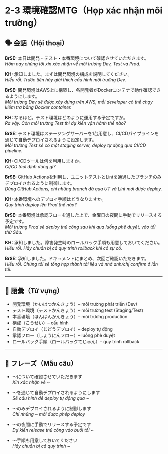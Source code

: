 # 2-3 環境確認MTG（Họp xác nhận môi trường）

## 🗣️ 会話（Hội thoại）

**BrSE:** 本日は開発・テスト・本番環境について確認させていただきます。  
*Hôm nay chúng tôi xin xác nhận về môi trường Dev, Test và Prod.*  

**KH:** 承知しました。まずは開発環境の構成を説明してください。  
*Hiểu rồi. Trước tiên hãy giải thích cấu hình môi trường Dev.*  

**BrSE:** 開発環境はAWS上に構築し、各開発者がDockerコンテナで動作確認できるようにします。  
*Môi trường Dev sẽ được xây dựng trên AWS, mỗi developer có thể chạy kiểm tra bằng Docker container.*  

**KH:** なるほど。テスト環境はどのように運用する予定ですか。  
*Ra vậy. Còn môi trường Test thì dự kiến vận hành thế nào?*  

**BrSE:** テスト環境はステージングサーバーを1台用意し、CI/CDパイプラインを通じて自動デプロイされるように設定します。  
*Môi trường Test sẽ có một staging server, deploy tự động qua CI/CD pipeline.*  

**KH:** CI/CDツールは何を利用しますか。  
*CI/CD tool định dùng gì?*  

**BrSE:** GitHub Actionsを利用し、ユニットテストとLintを通過したブランチのみデプロイされるように制御します。  
*Dùng GitHub Actions, chỉ những branch đã qua UT và Lint mới được deploy.*  

**KH:** 本番環境へのデプロイ手順はどうなりますか。  
*Quy trình deploy lên Prod thế nào?*  

**BrSE:** 本番環境は承認フローを通した上で、金曜日の夜間に手動でリリースする予定です。  
*Môi trường Prod sẽ deploy thủ công sau khi qua luồng phê duyệt, vào tối thứ Sáu.*  

**KH:** 承知しました。障害発生時のロールバック手順も用意しておいてください。  
*Hiểu rồi. Hãy chuẩn bị cả quy trình rollback khi có sự cố.*  

**BrSE:** 承知しました。ドキュメントにまとめ、次回ご確認いただきます。  
*Hiểu rồi. Chúng tôi sẽ tổng hợp thành tài liệu và nhờ anh/chị confirm ở lần tới.*  

---

## 📖 語彙（Từ vựng）

- 開発環境（かいはつかんきょう）– môi trường phát triển (Dev)  
- テスト環境（テストかんきょう）– môi trường test (Staging/Test)  
- 本番環境（ほんばんかんきょう）– môi trường production  
- 構成（こうせい）– cấu hình  
- 自動デプロイ（じどうデプロイ）– deploy tự động  
- 承認フロー（しょうにんフロー）– luồng phê duyệt  
- ロールバック手順（ロールバックてじゅん）– quy trình rollback  

---

## 📝 フレーズ（Mẫu câu）

- ～について確認させていただきます  
  *Xin xác nhận về ~*  

- ～を通じて自動デプロイされるようにします  
  *Sẽ cấu hình để deploy tự động qua ~*  

- ～のみデプロイされるように制御します  
  *Chỉ những ~ mới được phép deploy*  

- ～の夜間に手動でリリースする予定です  
  *Dự kiến release thủ công vào buổi tối ~*  

- ～手順も用意しておいてください  
  *Hãy chuẩn bị cả quy trình ~*  
